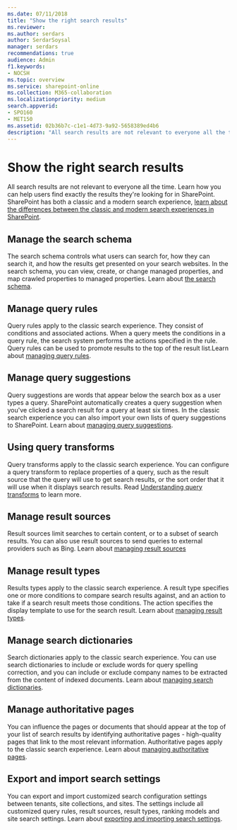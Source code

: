```yaml
---
ms.date: 07/11/2018
title: "Show the right search results"
ms.reviewer: 
ms.author: serdars
author: SerdarSoysal
manager: serdars
recommendations: true
audience: Admin
f1.keywords:
- NOCSH
ms.topic: overview
ms.service: sharepoint-online
ms.collection: M365-collaboration
ms.localizationpriority: medium
search.appverid:
- SPO160
- MET150
ms.assetid: 02b36b7c-c1e1-4d73-9a92-5658389ed4b6
description: "All search results are not relevant to everyone all the time. Learn how you can help users find exactly the results they're looking for in SharePoint."
---
```


# Show the right search results

All search results are not relevant to everyone all the time. Learn how you can help users find exactly the results they're looking for in SharePoint. SharePoint has both a classic and a modern search experience, [learn about the differences between the classic and modern search experiences in SharePoint](differences-classic-modern-search.md).
  
## Manage the search schema
  
The search schema controls what users can search for, how they can search it, and how the results get presented on your search websites. In the search schema, you can view, create, or change managed properties, and map crawled properties to managed properties. Learn about [the search schema](manage-search-schema.md).
  
## Manage query rules
  
Query rules apply to the classic search experience. They consist of conditions and associated actions. When a query meets the conditions in a query rule, the search system performs the actions specified in the rule. Query rules can be used to promote results to the top of the result list.Learn about [managing query rules](manage-query-rules.md).
  
## Manage query suggestions
  
Query suggestions are words that appear below the search box as a user types a query. SharePoint automatically creates a query suggestion when you've clicked a search result for a query at least six times. In the classic search experience you can also import your own lists of query suggestions to SharePoint. Learn about [managing query suggestions](manage-query-suggestions.md).
  
## Using query transforms
  
Query transforms apply to the classic search experience. You can configure a query transform to replace properties of a query, such as the result source that the query will use to get search results, or the sort order that it will use when it displays search results. Read [Understanding query transforms](https://support.office.com/article/b31631a5-0c1f-436e-8061-fd807bb96ae1) to learn more.
  
## Manage result sources
  
Result sources limit searches to certain content, or to a subset of search results. You can also use result sources to send queries to external providers such as Bing. Learn about [managing result sources](manage-result-sources.md)
  
## Manage result types
  
Results types apply to the classic search experience. A result type specifies one or more conditions to compare search results against, and an action to take if a search result meets those conditions. The action specifies the display template to use for the search result. Learn about [managing result types](manage-result-types.md).
  
## Manage search dictionaries
  
Search dictionaries apply to the classic search experience. You can use search dictionaries to include or exclude words for query spelling correction, and you can include or exclude company names to be extracted from the content of indexed documents. Learn about [managing search dictionaries](manage-search-dictionaries.md).
  
## Manage authoritative pages
  
You can influence the pages or documents that should appear at the top of your list of search results by identifying authoritative pages - high-quality pages that link to the most relevant information. Authoritative pages apply to the classic search experience. Learn about [managing authoritative pages](manage-authoritative-pages.md).
  
## Export and import search settings
  
You can export and import customized search configuration settings between tenants, site collections, and sites. The settings include all customized query rules, result sources, result types, ranking models and site search settings. Learn about [exporting and importing search settings](export-and-import-search-settings.md).

